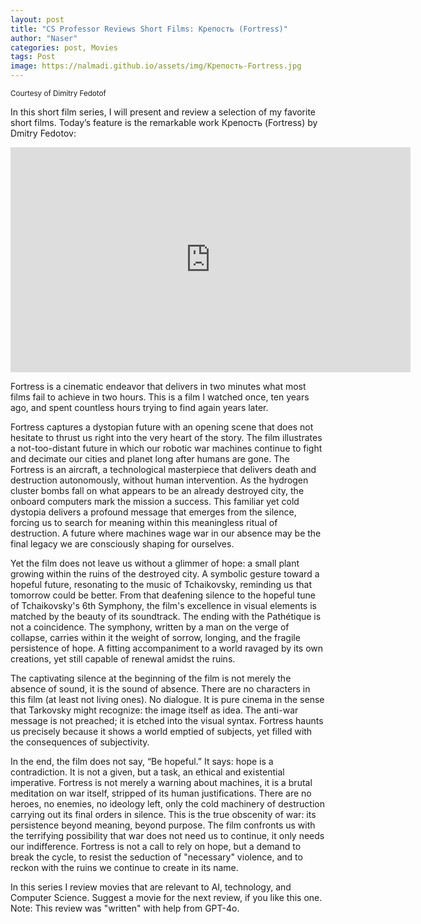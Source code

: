 ```yaml
---
layout: post
title: "CS Professor Reviews Short Films: Крепость (Fortress)"
author: "Naser"
categories: post, Movies
tags: Post
image: https://nalmadi.github.io/assets/img/Крепость-Fortress.jpg
---
```

<sup>Courtesy of Dimitry Fedotof</sup>


In this short film series, I will present and review a selection of my favorite short films. Today’s feature is the remarkable work Крепость (Fortress) by Dmitry Fedotov:

<iframe title="vimeo-player" src="https://player.vimeo.com/video/67768281?h=ed0ad590ec" width="640" height="360" frameborder="0"    allowfullscreen></iframe> 




Fortress is a cinematic endeavor that delivers in two minutes what most films fail to achieve in two hours. This is a film I watched once, ten years ago, and spent countless hours trying to find again years later. 

Fortress captures a dystopian future with an opening scene that does not hesitate to thrust us right into the very heart of the story. The film illustrates a not-too-distant future in which our robotic war machines continue to fight and decimate our cities and planet long after humans are gone. The Fortress is an aircraft, a technological masterpiece that delivers death and destruction autonomously, without human intervention. As the hydrogen cluster bombs fall on what appears to be an already destroyed city, the onboard computers mark the mission a success. This familiar yet cold dystopia delivers a profound message that emerges from the silence, forcing us to search for meaning within this meaningless ritual of destruction. A future where machines wage war in our absence may be the final legacy we are consciously shaping for ourselves. 

Yet the film does not leave us without a glimmer of hope: a small plant growing within the ruins of the destroyed city. A symbolic gesture toward a hopeful future, resonating to the music of Tchaikovsky, reminding us that tomorrow could be better. From that deafening silence to the hopeful tune of Tchaikovsky's 6th Symphony, the film's excellence in visual elements is matched by the beauty of its soundtrack. The ending with the Pathétique is not a coincidence. The symphony, written by a man on the verge of collapse, carries within it the weight of sorrow, longing, and the fragile persistence of hope. A fitting accompaniment to a world ravaged by its own creations, yet still capable of renewal amidst the ruins.

The captivating silence at the beginning of the film is not merely the absence of sound, it is the sound of absence.  There are no characters in this film (at least not living ones). No dialogue. It is pure cinema in the sense that Tarkovsky might recognize: the image itself as idea. The anti-war message is not preached; it is etched into the visual syntax. Fortress haunts us precisely because it shows a world emptied of subjects, yet filled with the consequences of subjectivity.

In the end, the film does not say, “Be hopeful.” It says: hope is a contradiction. It is not a given, but a task, an ethical and existential imperative. Fortress is not merely a warning about machines, it is a brutal meditation on war itself, stripped of its human justifications. There are no heroes, no enemies, no ideology left, only the cold machinery of destruction carrying out its final orders in silence. This is the true obscenity of war: its persistence beyond meaning, beyond purpose. The film confronts us with the terrifying possibility that war does not need us to continue, it only needs our indifference. Fortress is not a call to rely on hope, but a demand to break the cycle, to resist the seduction of "necessary" violence, and to reckon with the ruins we continue to create in its name.

In this series I review movies that are relevant to AI, technology, and Computer Science.  Suggest a movie for the next review, if you like this one.
Note: This review was "written" with help from GPT-4o.

